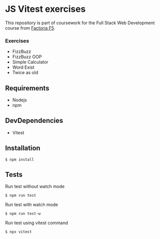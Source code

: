 # JS Vitest exercises

This repository is part of coursework for the Full Stack Web Development course from [Factoria F5](https://factoriaf5.org).

### Exercises

- FizzBuzz
- FizzBuzz OOP
- Simple Calculator
- Word Exist
- Twice as old

## Requirements
- Nodejs
- npm

## DevDependencies
- Vitest

## Installation
```
$ npm install
```

## Tests
Run test without watch mode
```
$ npm run test
```

Run test with watch mode
```
$ npm run test-w
```

Run test using vitest command
```
$ npx vitest
```

